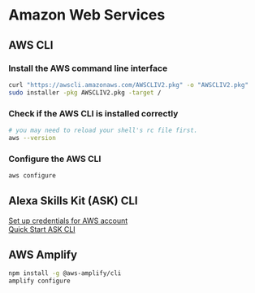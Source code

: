# Amazon Web Services
## AWS CLI

### Install the AWS command line interface
```zsh
curl "https://awscli.amazonaws.com/AWSCLIV2.pkg" -o "AWSCLIV2.pkg"
sudo installer -pkg AWSCLIV2.pkg -target /
```

### Check if the AWS CLI is installed correctly
```zsh
# you may need to reload your shell's rc file first.
aws --version
```

### Configure the AWS CLI
```zsh
aws configure
```

## Alexa Skills Kit (ASK) CLI
[Set up credentials for AWS account](https://developer.amazon.com/docs/smapi/set-up-credentials-for-an-amazon-web-services-account.html)  
[Quick Start ASK CLI](https://developer.amazon.com/docs/smapi/quick-start-alexa-skills-kit-command-line-interface.html)

## AWS Amplify
```zsh
npm install -g @aws-amplify/cli
amplify configure
```

